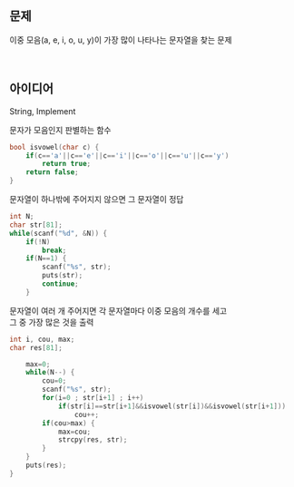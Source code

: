 ## 문제
이중 모음(a, e, i, o, u, y)이 가장 많이 나타나는 문자열을 찾는 문제

<br/>

## 아이디어
String, Implement

문자가 모음인지 판별하는 함수
```c
bool isvowel(char c) {
	if(c=='a'||c=='e'||c=='i'||c=='o'||c=='u'||c=='y')
		return true;
	return false;
}
```
문자열이 하나밖에 주어지지 않으면 그 문자열이 정답
```c
int N;
char str[81];
while(scanf("%d", &N)) {
	if(!N)
		break;
	if(N==1) {
		scanf("%s", str);
		puts(str);
		continue;
	}
```
문자열이 여러 개 주어지면 각 문자열마다 이중 모음의 개수를 세고  
그 중 가장 많은 것을 출력
```c
int i, cou, max;
char res[81];

	max=0;
	while(N--) {
		cou=0;
		scanf("%s", str);
		for(i=0 ; str[i+1] ; i++)
			if(str[i]==str[i+1]&&isvowel(str[i])&&isvowel(str[i+1]))
				cou++;
		if(cou>max) {
			max=cou;
			strcpy(res, str);
		}
	}
	puts(res);
}
```
